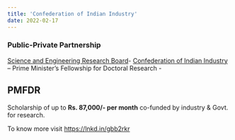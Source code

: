 ```yaml
---
title: 'Confederation of Indian Industry'
date: 2022-02-17
---
```


### Public-Private Partnership

[Science and Engineering Research Board](https://www.linkedin.com/in/ACoAACXiEPwB2H8MtQJSRbSlDfMUcz-k1m4Hd74)- [Confederation of Indian Industry](https://www.linkedin.com/company/confederation-of-indian-industry/) – Prime Minister’s Fellowship for Doctoral Research -

## PMFDR

Scholarship of up to **Rs. 87,000/- per month** co-funded by industry & Govt. for research.

To know more visit <https://lnkd.in/gbb2rkr>
